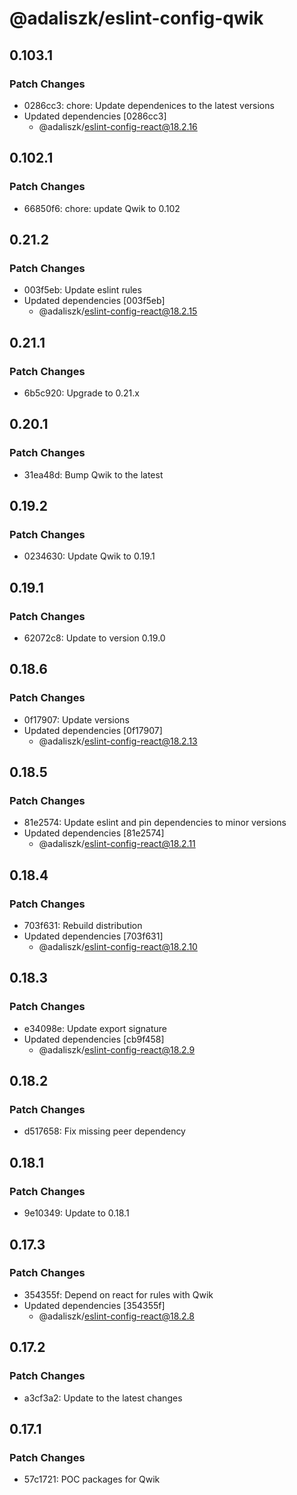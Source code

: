 # @adaliszk/eslint-config-qwik

## 0.103.1

### Patch Changes

- 0286cc3: chore: Update dependenices to the latest versions
- Updated dependencies [0286cc3]
  - @adaliszk/eslint-config-react@18.2.16

## 0.102.1

### Patch Changes

- 66850f6: chore: update Qwik to 0.102

## 0.21.2

### Patch Changes

- 003f5eb: Update eslint rules
- Updated dependencies [003f5eb]
  - @adaliszk/eslint-config-react@18.2.15

## 0.21.1

### Patch Changes

- 6b5c920: Upgrade to 0.21.x

## 0.20.1

### Patch Changes

- 31ea48d: Bump Qwik to the latest

## 0.19.2

### Patch Changes

- 0234630: Update Qwik to 0.19.1

## 0.19.1

### Patch Changes

- 62072c8: Update to version 0.19.0

## 0.18.6

### Patch Changes

- 0f17907: Update versions
- Updated dependencies [0f17907]
  - @adaliszk/eslint-config-react@18.2.13

## 0.18.5

### Patch Changes

- 81e2574: Update eslint and pin dependencies to minor versions
- Updated dependencies [81e2574]
  - @adaliszk/eslint-config-react@18.2.11

## 0.18.4

### Patch Changes

- 703f631: Rebuild distribution
- Updated dependencies [703f631]
  - @adaliszk/eslint-config-react@18.2.10

## 0.18.3

### Patch Changes

- e34098e: Update export signature
- Updated dependencies [cb9f458]
  - @adaliszk/eslint-config-react@18.2.9

## 0.18.2

### Patch Changes

- d517658: Fix missing peer dependency

## 0.18.1

### Patch Changes

- 9e10349: Update to 0.18.1

## 0.17.3

### Patch Changes

- 354355f: Depend on react for rules with Qwik
- Updated dependencies [354355f]
  - @adaliszk/eslint-config-react@18.2.8

## 0.17.2

### Patch Changes

- a3cf3a2: Update to the latest changes

## 0.17.1

### Patch Changes

- 57c1721: POC packages for Qwik
